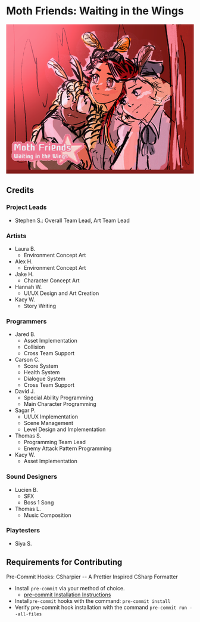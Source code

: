 # Moth Friends: Waiting in the Wings

![The Girls](./imgs/GirlsArtwork.png)

## Credits

### Project Leads
- Stephen S.: Overall Team Lead, Art Team Lead

### Artists
- Laura B.
    - Environment Concept Art
- Alex H.
    - Environment Concept Art
- Jake H.
    - Character Concept Art
- Hannah W.
    - UI/UX Design and Art Creation
- Kacy W.
    - Story Writing

### Programmers
- Jared B.
    - Asset Implementation
    - Collision
    - Cross Team Support
- Carson C.
    - Score System
    - Health System
    - Dialogue System
    - Cross Team Support
- David J.
    - Special Ability Programming
    - Main Character Programming
- Sagar P.
    - UI/UX Implementation
    - Scene Management
    - Level Design and Implementation
- Thomas S.
    - Programming Team Lead
    - Enemy Attack Pattern Programming
- Kacy W.
    - Asset Implementation

### Sound Designers
- Lucien B.
    - SFX
    - Boss 1 Song
- Thomas L.
    - Music Composition

### Playtesters
- Siya S.

## Requirements for Contributing

Pre-Commit Hooks: CSharpier -- A Prettier Inspired CSharp Formatter
- Install `pre-commit` via your method of choice.
    - [pre-commit Installation Instructions](https://pre-commit.com/#install)
- Install`pre-commit` hooks with the command: `pre-commit install`
- Verify pre-commit hook installation with the command `pre-commit run --all-files`
